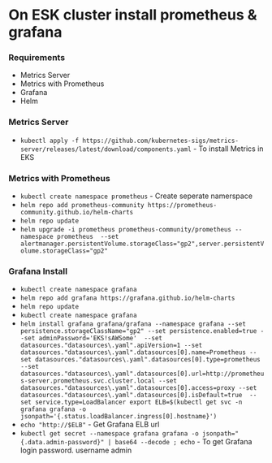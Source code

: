 # On ESK cluster install prometheus & grafana

### Requirements
- Metrics Server
- Metrics with Prometheus
- Grafana
- Helm

### Metrics Server
- ```kubectl apply -f https://github.com/kubernetes-sigs/metrics-server/releases/latest/download/components.yaml``` - To install Metrics in EKS

### Metrics with Prometheus
- ```kubectl create namespace prometheus``` - Create seperate namerspace
- ```helm repo add prometheus-community https://prometheus-community.github.io/helm-charts```
- ```helm repo update```
- ```helm upgrade -i prometheus prometheus-community/prometheus --namespace prometheus  --set alertmanager.persistentVolume.storageClass="gp2",server.persistentVolume.storageClass="gp2"```
   
### Grafana Install
- ```kubectl create namespace grafana```
- ```helm repo add grafana https://grafana.github.io/helm-charts```
- ```helm repo update```
- ```kubectl create namespace grafana```
- ```helm install grafana grafana/grafana --namespace grafana --set persistence.storageClassName="gp2" --set persistence.enabled=true --set adminPassword='EKS!sAWSome'  --set datasources."datasources\.yaml".apiVersion=1 --set datasources."datasources\.yaml".datasources[0].name=Prometheus --set datasources."datasources\.yaml".datasources[0].type=prometheus --set datasources."datasources\.yaml".datasources[0].url=http://prometheus-server.prometheus.svc.cluster.local --set datasources."datasources\.yaml".datasources[0].access=proxy --set datasources."datasources\.yaml".datasources[0].isDefault=true  --set service.type=LoadBalancer export ELB=$(kubectl get svc -n grafana grafana -o jsonpath='{.status.loadBalancer.ingress[0].hostname}')``` 
- ```echo "http://$ELB"``` - Get Grafana ELB url
- ```kubectl get secret --namespace grafana grafana -o jsonpath="{.data.admin-password}" | base64 --decode ; echo``` - To get Grafana login password. username admin

